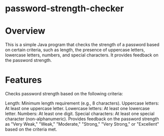 # password-strength-checker
# Overview
This is a simple Java program that checks the strength of a password based on certain criteria, such as length, the presence of uppercase letters, lowercase letters, numbers, and special characters. It provides feedback on the password strength.

# Features
Checks password strength based on the following criteria:

Length: Minimum length requirement (e.g., 8 characters).
Uppercase letters: At least one uppercase letter.
Lowercase letters: At least one lowercase letter.
Numbers: At least one digit.
Special characters: At least one special character (non-alphanumeric).
Provides feedback on the password strength as "Very Weak," "Weak," "Moderate," "Strong," "Very Strong," or "Excellent" based on the criteria met.

